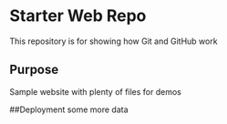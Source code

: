 # Starter Web Repo

This repository is for showing how Git and GitHub work

## Purpose

Sample website with plenty of files for demos

##Deployment
some more data
